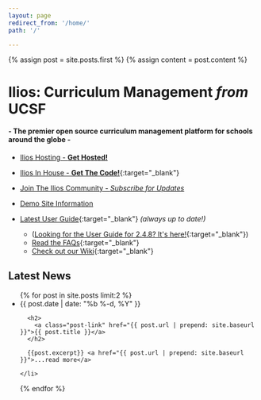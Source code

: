 ```yaml
---
layout: page
redirect_from: '/home/'
path: '/'

---
```


{% assign post = site.posts.first %}
{% assign content = post.content %}

# Ilios: Curriculum Management *from* UCSF
#### - The premier open source curriculum management platform for schools around the globe -

- [Ilios Hosting - **Get Hosted!**](/hosting)
- [Ilios In House - **Get The Code!**](https://www.github.com/ilios/ilios/releases/latest/){:target="_blank"}
- [Join The Ilios Community - *Subscribe for Updates*](/subscribe)

- [Demo Site Information](/demo)
- [Latest User Guide](https://iliosproject.gitbooks.io/ilios-user-guide/content/){:target="_blank"} *(always up to date!)*
    -  ([Looking for the User Guide for 2.4.8? It's here!](https://www.dropbox.com/sh/3cfxfzdspzf10wp/KbaFS5LKkM){:target="_blank"})
  - [Read the FAQs](https://github.com/ilios/ilios/wiki/FAQS){:target="_blank"}
  - [Check out our Wiki](https://github.com/ilios/ilios/wiki){:target="_blank"}


## Latest News

<ul class="post-list">
  {% for post in site.posts  limit:2 %}
    <li>
      <span class="post-meta">{{ post.date | date: "%b %-d, %Y" }}</span>

      <h2>
        <a class="post-link" href="{{ post.url | prepend: site.baseurl }}">{{ post.title }}</a>
      </h2>

      {{post.excerpt}} <a href="{{ post.url | prepend: site.baseurl }}">...read more</a>

    </li>
  {% endfor %}
</ul>
